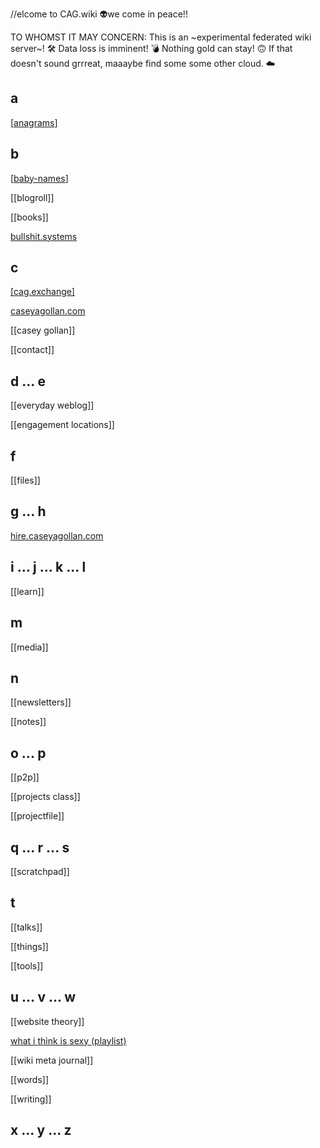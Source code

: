 \/\/elcome to CAG.wiki 👽we come in peace!!

TO WHOMST IT MAY CONCERN: This is an ~experimental federated wiki server~! 🛠 Data loss is imminent! 💣 Nothing gold can stay! 🙃 If that doesn't sound grrreat, maaaybe find some some other cloud. ☁️

## a

[[anagrams]]

## b

[[baby-names]]

[[blogroll]]

[[books]]

[bullshit.systems](https://bullshit.systems)

## c

[[cag.exchange]](https://)

[caseyagollan.com](https://)

[[casey gollan]]

[[contact]]

## d ... e

[[everyday weblog]]

[[engagement locations]]

## f

[[files]]

## g ... h

[hire.caseyagollan.com](https://)

## i ... j ... k ... l

[[learn]]

## m

[[media]]

## n

[[newsletters]]

[[notes]]

## o ... p

[[p2p]]

[[projects class]]

[[projectfile]]

## q ... r ... s

[[scratchpad]]

## t

[[talks]]

[[things]]

[[tools]]

## u ... v ... w

[[website theory]]

[what i think is sexy (playlist)]()

[[wiki meta journal]]

[[words]]

[[writing]]

## x ... y ... z

[//begin]: # "Autogenerated link references for markdown compatibility"
[anagrams]: anagrams "Anagrams"
[baby-names]: baby-names "Baby Names"
[//end]: # "Autogenerated link references"